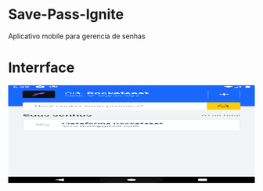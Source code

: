 # Save-Pass-Ignite
Aplicativo mobile para gerencia de senhas





# Interrface
<img src="https://raw.githubusercontent.com/GenaraSousa/Save-Pass-Ignite/main/assets/images/save-pass-1.png" style="height: 200px; width:600px;"/>
